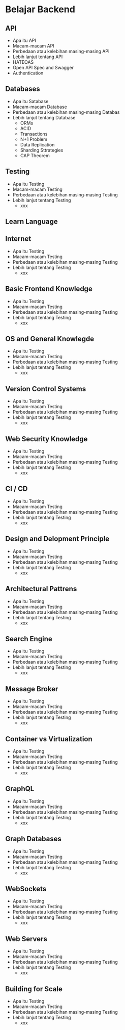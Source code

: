 # Belajar Backend

## API
- Apa itu API
- Macam-macam API
- Perbedaan atau kelebihan masing-masing API
- Lebih lanjut tentang API
 - HATEOAS
 - Open API Spec and Swagger
 - Authentication

## Databases
- Apa itu Satabase
- Macam-macam Database
- Perbedaan atau kelebihan masing-masing Databas
- Lebih lanjut tentang Database
  - ORMs
  - ACID
  - Transactions
  - N+1 Problem
  - Data Replication
  - Sharding Sttrategies
  - CAP Theorem

## Testing
- Apa itu Testing
- Macam-macam Testing
- Perbedaan atau kelebihan masing-masing Testing
- Lebih lanjut tentang Testing
  - xxx
  

## Learn Language

## Internet
- Apa itu Testing
- Macam-macam Testing
- Perbedaan atau kelebihan masing-masing Testing
- Lebih lanjut tentang Testing
  - xxx
  
## Basic Frontend Knowledge
- Apa itu Testing
- Macam-macam Testing
- Perbedaan atau kelebihan masing-masing Testing
- Lebih lanjut tentang Testing
  - xxx
  
## OS and General Knowlegde
- Apa itu Testing
- Macam-macam Testing
- Perbedaan atau kelebihan masing-masing Testing
- Lebih lanjut tentang Testing
  - xxx
  
## Version Control Systems
- Apa itu Testing
- Macam-macam Testing
- Perbedaan atau kelebihan masing-masing Testing
- Lebih lanjut tentang Testing
  - xxx
  
## Web Security Knowledge
- Apa itu Testing
- Macam-macam Testing
- Perbedaan atau kelebihan masing-masing Testing
- Lebih lanjut tentang Testing
  - xxx
  
## CI / CD
- Apa itu Testing
- Macam-macam Testing
- Perbedaan atau kelebihan masing-masing Testing
- Lebih lanjut tentang Testing
  - xxx
  
## Design and Delopment Principle
- Apa itu Testing
- Macam-macam Testing
- Perbedaan atau kelebihan masing-masing Testing
- Lebih lanjut tentang Testing
  - xxx
  
  
## Architectural Pattrens
- Apa itu Testing
- Macam-macam Testing
- Perbedaan atau kelebihan masing-masing Testing
- Lebih lanjut tentang Testing
  - xxx
  
## Search Engine
- Apa itu Testing
- Macam-macam Testing
- Perbedaan atau kelebihan masing-masing Testing
- Lebih lanjut tentang Testing
  - xxx
  
## Message Broker
- Apa itu Testing
- Macam-macam Testing
- Perbedaan atau kelebihan masing-masing Testing
- Lebih lanjut tentang Testing
  - xxx
  
## Container vs Virtualization
- Apa itu Testing
- Macam-macam Testing
- Perbedaan atau kelebihan masing-masing Testing
- Lebih lanjut tentang Testing
  - xxx
  
## GraphQL
- Apa itu Testing
- Macam-macam Testing
- Perbedaan atau kelebihan masing-masing Testing
- Lebih lanjut tentang Testing
  - xxx
  
## Graph Databases
- Apa itu Testing
- Macam-macam Testing
- Perbedaan atau kelebihan masing-masing Testing
- Lebih lanjut tentang Testing
  - xxx
  
## WebSockets
- Apa itu Testing
- Macam-macam Testing
- Perbedaan atau kelebihan masing-masing Testing
- Lebih lanjut tentang Testing
  - xxx
  
## Web Servers
- Apa itu Testing
- Macam-macam Testing
- Perbedaan atau kelebihan masing-masing Testing
- Lebih lanjut tentang Testing
  - xxx
  
## Building for Scale
- Apa itu Testing
- Macam-macam Testing
- Perbedaan atau kelebihan masing-masing Testing
- Lebih lanjut tentang Testing
  - xxx
